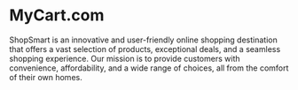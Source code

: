 # MyCart.com
ShopSmart is an innovative and user-friendly online shopping destination that offers a vast selection of products, exceptional deals, and a seamless shopping experience. Our mission is to provide customers with convenience, affordability, and a wide range of choices, all from the comfort of their own homes.
